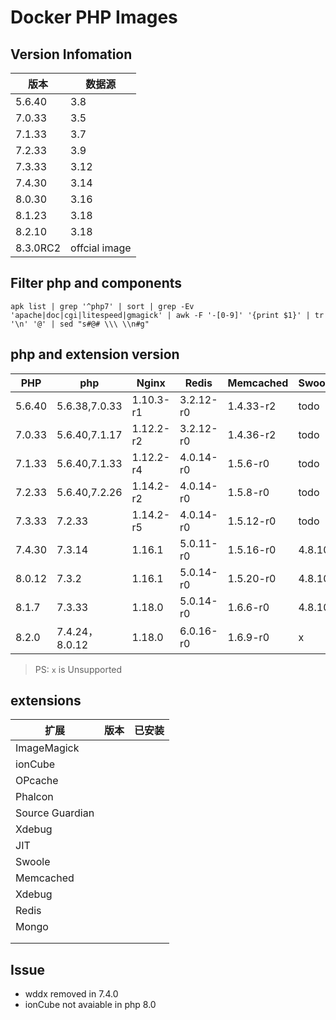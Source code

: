 # Docker PHP Images

## Version Infomation

|版本|数据源|
|-|-|
|5.6.40|3.8|
|7.0.33|3.5|
|7.1.33|3.7|
|7.2.33|3.9|
|7.3.33|3.12|
|7.4.30|3.14|
|8.0.30|3.16|
|8.1.23|3.18|
|8.2.10|3.18|
|8.3.0RC2|offcial image|

## Filter php and components
`apk list | grep '^php7' | sort | grep -Ev 'apache|doc|cgi|litespeed|gmagick' | awk -F '-[0-9]' '{print $1}' | tr '\n' '@' | sed "s#@# \\\ \\n#g"`

## php and extension version

| PHP | php                 | Nginx     | Redis     | Memcached |  Swoole   | ioncube  |
| ------ | ------------------- | --------- | --------- | --------- | --- | --- |
| 5.6.40    | 5.6.38,7.0.33       | 1.10.3-r1 | 3.2.12-r0 | 1.4.33-r2 | todo |√|
| 7.0.33 | 5.6.40,7.1.17       | 1.12.2-r2 | 3.2.12-r0 | 1.4.36-r2 |   todo |√|
| 7.1.33  | 5.6.40,7.1.33       | 1.12.2-r4 | 4.0.14-r0 | 1.5.6-r0  |  todo  |√|
| 7.2.33 | 5.6.40,7.2.26       | 1.14.2-r2 | 4.0.14-r0 | 1.5.8-r0  |   todo  |√|
| 7.3.33 | 7.2.33              | 1.14.2-r5 | 4.0.14-r0 | 1.5.12-r0 |   todo  |√|
| 7.4.30 | 7.3.14              | 1.16.1    | 5.0.11-r0 | 1.5.16-r0 |   4.8.10  |√|
| 8.0.12   | 7.3.2               | 1.16.1    | 5.0.14-r0 | 1.5.20-r0 | 4.8.10 |x|
| 8.1.7 | 7.3.33              | 1.18.0    | 5.0.14-r0 | 1.6.6-r0  | 4.8.10 |x|
| 8.2.0  | 7.4.24，8.0.12       | 1.18.0    | 6.0.16-r0 | 1.6.9-r0  | x |x|

>PS: `x` is  Unsupported

## extensions

|扩展|版本|已安装|
|-|-|-|
|ImageMagick||
|ionCube||
|OPcache||
|Phalcon||
|Source Guardian||
|Xdebug||
|JIT||
|Swoole||
|Memcached||
|Xdebug||
|Redis||
|Mongo||
|||
|||


## Issue
- wddx removed in 7.4.0
- ionCube not avaiable in php 8.0

